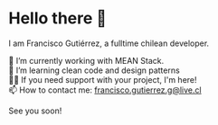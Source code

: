# Hello there 👋

I am Francisco Gutiérrez, a fulltime chilean developer.

🔭 I’m currently working with MEAN Stack.
<br>🌱 I’m learning clean code and design patterns
<br>💪🏻 If you need support with your project, I'm here!
<br>📫 How to contact me: francisco.gutierrez.g@live.cl


See you soon!


